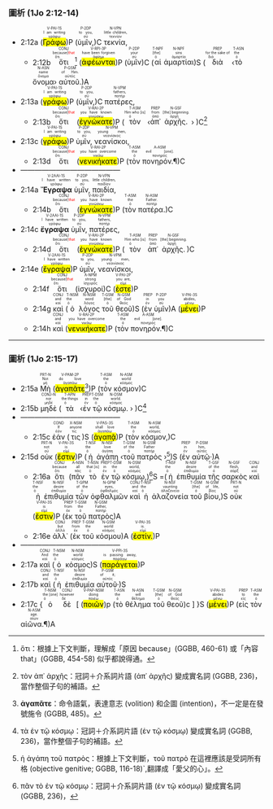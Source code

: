
### 圖析 (1Jo 2:12-14)


- 2:12a (<RUBY><ruby><ruby><mark class='verb'>Γράφω</mark><rt>γράφω</rt></ruby><rt>I am writing</rt></ruby><rt>V-PAI-1S</rt></RUBY>)P (<RUBY><ruby><ruby>ὑμῖν,<rt>σύ</rt></ruby><rt>to you,</rt></ruby><rt>P-2DP</rt></RUBY>)C <RUBY><ruby><ruby>τεκνία,<rt>τεκνίον</rt></ruby><rt>little children,</rt></ruby><rt>N-VPN</rt></RUBY> 
	- 2:12b <RUBY><ruby><ruby>ὅτι<rt>ὅτι</rt></ruby><rt>because|<font color='red'>that</font></rt></ruby><rt>CONJ</rt></RUBY>[^1] (<RUBY><ruby><ruby><mark class='verb'>ἀφέωνται</mark><rt>ἀφίημι</rt></ruby><rt>have been forgiven</rt></ruby><rt>V-RPI-3P</rt></RUBY>)P (<RUBY><ruby><ruby>ὑμῖν<rt>σύ</rt></ruby><rt>your</rt></ruby><rt>P-2DP</rt></RUBY>)C (<RUBY><ruby><ruby>αἱ<rt>ὁ</rt></ruby><rt>[the]</rt></ruby><rt>T-NPF</rt></RUBY> <RUBY><ruby><ruby>ἁμαρτίαι<rt>ἁμαρτία</rt></ruby><rt>sins</rt></ruby><rt>N-NPF</rt></RUBY>)S (<RUBY><ruby><ruby>διὰ<rt>διά</rt></ruby><rt>for the sake of</rt></ruby><rt>PREP</rt></RUBY> ‹<RUBY><ruby><ruby>τὸ<rt>ὁ</rt></ruby><rt>the</rt></ruby><rt>T-ASN</rt></RUBY> <RUBY><ruby><ruby>ὄνομα<rt>ὄνομα</rt></ruby><rt>name</rt></ruby><rt>N-ASN</rt></RUBY>› <RUBY><ruby><ruby>αὐτοῦ.<rt>αὐτός</rt></ruby><rt>of Him.</rt></ruby><rt>P-GSM</rt></RUBY>)A
- 2:13a (<RUBY><ruby><ruby><mark class='verb'>γράφω</mark><rt>γράφω</rt></ruby><rt>I am writing</rt></ruby><rt>V-PAI-1S</rt></RUBY>)P (<RUBY><ruby><ruby>ὑμῖν,<rt>σύ</rt></ruby><rt>to you,</rt></ruby><rt>P-2DP</rt></RUBY>)C <RUBY><ruby><ruby>πατέρες,<rt>πατήρ</rt></ruby><rt>fathers,</rt></ruby><rt>N-VPM</rt></RUBY> 
	- 2:13b <RUBY><ruby><ruby>ὅτι<rt>ὅτι</rt></ruby><rt>because|<font color='red'>that</font></rt></ruby><rt>CONJ</rt></RUBY> (<RUBY><ruby><ruby><mark class='verb'>ἐγνώκατε</mark><rt>γινώσκω</rt></ruby><rt>you have known</rt></ruby><rt>V-RAI-2P</rt></RUBY>)P (<RUBY><ruby><ruby>τὸν<rt>ὁ</rt></ruby><rt>Him who [is]</rt></ruby><rt>T-ASM</rt></RUBY> ‹<RUBY><ruby><ruby>ἀπ᾽<rt>ἀπό</rt></ruby><rt>from</rt></ruby><rt>PREP</rt></RUBY> <RUBY><ruby><ruby>ἀρχῆς.<rt>ἀρχή</rt></ruby><rt>[the] beginning.</rt></ruby><rt>N-GSF</rt></RUBY> › )C[^2]
- 2:13c (<RUBY><ruby><ruby><mark class='verb'>γράφω</mark><rt>γράφω</rt></ruby><rt>I am writing</rt></ruby><rt>V-PAI-1S</rt></RUBY>)P <RUBY><ruby><ruby>ὑμῖν,<rt>σύ</rt></ruby><rt>to you,</rt></ruby><rt>P-2DP</rt></RUBY> <RUBY><ruby><ruby>νεανίσκοι,<rt>νεανίσκος</rt></ruby><rt>young men,</rt></ruby><rt>N-VPM</rt></RUBY> 
	- 2:13d <RUBY><ruby><ruby>ὅτι<rt>ὅτι</rt></ruby><rt>because|<font color='red'>that</font></rt></ruby><rt>CONJ</rt></RUBY> (<RUBY><ruby><ruby><mark class='verb'>νενικήκατε</mark><rt>νικάω</rt></ruby><rt>you have overcome</rt></ruby><rt>V-RAI-2P</rt></RUBY>)P (<RUBY><ruby><ruby>τὸν<rt>ὁ</rt></ruby><rt>the</rt></ruby><rt>T-ASM</rt></RUBY> <RUBY><ruby><ruby>πονηρόν.¶<rt>πονηρός</rt></ruby><rt>evil [one].</rt></ruby><rt>A-ASM</rt></RUBY>)C
- ——————————————
- 2:14a <RUBY><ruby><ruby>**Ἔγραψα**<rt>γράφω</rt></ruby><rt>I have written</rt></ruby><rt>V-2AAI-1S</rt></RUBY> <RUBY><ruby><ruby>ὑμῖν,<rt>σύ</rt></ruby><rt>to you,</rt></ruby><rt>P-2DP</rt></RUBY> <RUBY><ruby><ruby>παιδία,<rt>παιδίον</rt></ruby><rt>little children,</rt></ruby><rt>N-VPN</rt></RUBY> 
	- 2:14b <RUBY><ruby><ruby>ὅτι<rt>ὅτι</rt></ruby><rt>because|<font color='red'>that</font></rt></ruby><rt>CONJ</rt></RUBY> (<RUBY><ruby><ruby><mark class='verb'>ἐγνώκατε</mark><rt>γινώσκω</rt></ruby><rt>you have known</rt></ruby><rt>V-RAI-2P</rt></RUBY>)P (<RUBY><ruby><ruby>τὸν<rt>ὁ</rt></ruby><rt>the</rt></ruby><rt>T-ASM</rt></RUBY> <RUBY><ruby><ruby>πατέρα.<rt>πατήρ</rt></ruby><rt>Father.</rt></ruby><rt>N-ASM</rt></RUBY>)C 
- 2:14c <RUBY><ruby><ruby>**ἔγραψα**<rt>γράφω</rt></ruby><rt>I have written</rt></ruby><rt>V-2AAI-1S</rt></RUBY> <RUBY><ruby><ruby>ὑμῖν,<rt>σύ</rt></ruby><rt>to you,</rt></ruby><rt>P-2DP</rt></RUBY> <RUBY><ruby><ruby>πατέρες,<rt>πατήρ</rt></ruby><rt>fathers,</rt></ruby><rt>N-VPM</rt></RUBY> 
	- 2:14d <RUBY><ruby><ruby>ὅτι<rt>ὅτι</rt></ruby><rt>because|<font color='red'>that</font></rt></ruby><rt>CONJ</rt></RUBY> (<RUBY><ruby><ruby><mark class='verb'>ἐγνώκατε</mark><rt>γινώσκω</rt></ruby><rt>you have known</rt></ruby><rt>V-RAI-2P</rt></RUBY>)P (<RUBY><ruby><ruby>τὸν<rt>ὁ</rt></ruby><rt>Him who [is]</rt></ruby><rt>T-ASM</rt></RUBY> <RUBY><ruby><ruby>ἀπ᾽<rt>ἀπό</rt></ruby><rt>from</rt></ruby><rt>PREP</rt></RUBY> <RUBY><ruby><ruby>ἀρχῆς.<rt>ἀρχή</rt></ruby><rt>[the] beginning.</rt></ruby><rt>N-GSF</rt></RUBY>)C 
- 2:14e (<RUBY><ruby><ruby><mark class='verb'>ἔγραψα</mark><rt>γράφω</rt></ruby><rt>I have written</rt></ruby><rt>V-2AAI-1S</rt></RUBY>)P <RUBY><ruby><ruby>ὑμῖν,<rt>σύ</rt></ruby><rt>to you,</rt></ruby><rt>P-2DP</rt></RUBY> <RUBY><ruby><ruby>νεανίσκοι,<rt>νεανίσκος</rt></ruby><rt>young men,</rt></ruby><rt>N-VPM</rt></RUBY> 
	- 2:14f <RUBY><ruby><ruby>ὅτι<rt>ὅτι</rt></ruby><rt>because|<font color='red'>that</font></rt></ruby><rt>CONJ</rt></RUBY> (<RUBY><ruby><ruby>ἰσχυροί<rt>ἰσχυρός</rt></ruby><rt>strong</rt></ruby><rt>A-NPM</rt></RUBY>)C (<RUBY><ruby><ruby><mark class='verb'>ἐστε</mark><rt>εἰμί</rt></ruby><rt>you are,</rt></ruby><rt>V-PAI-2P</rt></RUBY>)P 
	- 2:14g <RUBY><ruby><ruby>καὶ<rt>καί</rt></ruby><rt>and</rt></ruby><rt>CONJ</rt></RUBY> (<RUBY><ruby><ruby>ὁ<rt>ὁ</rt></ruby><rt>the</rt></ruby><rt>T-NSM</rt></RUBY> <RUBY><ruby><ruby>λόγος<rt>λόγος</rt></ruby><rt>word</rt></ruby><rt>N-NSM</rt></RUBY> <RUBY><ruby><ruby>τοῦ<rt>ὁ</rt></ruby><rt>[the]</rt></ruby><rt>T-GSM</rt></RUBY> <RUBY><ruby><ruby>θεοῦ<rt>θεός</rt></ruby><rt>of God</rt></ruby><rt>N-GSM</rt></RUBY>)S (<RUBY><ruby><ruby>ἐν<rt>ἐν</rt></ruby><rt>in</rt></ruby><rt>PREP</rt></RUBY> <RUBY><ruby><ruby>ὑμῖν<rt>σύ</rt></ruby><rt>you</rt></ruby><rt>P-2DP</rt></RUBY>)A (<RUBY><ruby><ruby><mark class='verb'>μένει</mark><rt>μένω</rt></ruby><rt>abides,</rt></ruby><rt>V-PAI-3S</rt></RUBY>)P 
	- 2:14h <RUBY><ruby><ruby>καὶ<rt>καί</rt></ruby><rt>and</rt></ruby><rt>CONJ</rt></RUBY> (<RUBY><ruby><ruby><mark class='verb'>νενικήκατε</mark><rt>νικάω</rt></ruby><rt>you have overcome</rt></ruby><rt>V-RAI-2P</rt></RUBY>)P (<RUBY><ruby><ruby>τὸν<rt>ὁ</rt></ruby><rt>the</rt></ruby><rt>T-ASM</rt></RUBY> <RUBY><ruby><ruby>πονηρόν.¶<rt>πονηρός</rt></ruby><rt>evil [one].</rt></ruby><rt>A-ASM</rt></RUBY>)C

---

### 圖析 (1Jo 2:15-17)


- 2:15a <RUBY><ruby><ruby>Μὴ<rt>μή</rt></ruby><rt>Not</rt></ruby><rt>PRT-N</rt></RUBY> (<RUBY><ruby><ruby><mark class='verb'>ἀγαπᾶτε</mark><rt>ἀγαπάω</rt></ruby><rt>do love</rt></ruby><rt>V-PAM-2P</rt></RUBY>[^3])P (<RUBY><ruby><ruby>τὸν<rt>ὁ</rt></ruby><rt>the</rt></ruby><rt>T-ASM</rt></RUBY> <RUBY><ruby><ruby>κόσμον<rt>κόσμος</rt></ruby><rt>world</rt></ruby><rt>N-ASM</rt></RUBY>)C 
- 2:15b <RUBY><ruby><ruby>μηδὲ<rt>μηδέ</rt></ruby><rt>nor</rt></ruby><rt>CONJ-N</rt></RUBY> (<RUBY><ruby><ruby>τὰ<rt>ὁ</rt></ruby><rt>the things</rt></ruby><rt>T-APN</rt></RUBY> ‹<RUBY><ruby><ruby>ἐν<rt>ἐν</rt></ruby><rt>in</rt></ruby><rt>PREP</rt></RUBY> <RUBY><ruby><ruby>τῷ<rt>ὁ</rt></ruby><rt>the</rt></ruby><rt>T-DSM</rt></RUBY> <RUBY><ruby><ruby>κόσμῳ.<rt>κόσμος</rt></ruby><rt>world.</rt></ruby><rt>N-DSM</rt></RUBY> › )C[^4]
- ——————————————
	- 2:15c <RUBY><ruby><ruby>ἐάν<rt>ἐάν</rt></ruby><rt>If</rt></ruby><rt>COND</rt></RUBY> (<RUBY><ruby><ruby>τις<rt>τις</rt></ruby><rt>anyone</rt></ruby><rt>X-NSM</rt></RUBY>)S (<RUBY><ruby><ruby><mark class='verb'>ἀγαπᾷ</mark><rt>ἀγαπάω</rt></ruby><rt>shall love</rt></ruby><rt>V-PAS-3S</rt></RUBY>)P (<RUBY><ruby><ruby>τὸν<rt>ὁ</rt></ruby><rt>the</rt></ruby><rt>T-ASM</rt></RUBY> <RUBY><ruby><ruby>κόσμον,<rt>κόσμος</rt></ruby><rt>world,</rt></ruby><rt>N-ASM</rt></RUBY>)C 
- 2:15d <RUBY><ruby><ruby>οὐκ<rt>οὐ</rt></ruby><rt>not</rt></ruby><rt>PRT-N</rt></RUBY> (<RUBY><ruby><ruby><mark class='verb'>ἔστιν</mark><rt>εἰμί</rt></ruby><rt>is</rt></ruby><rt>V-PAI-3S</rt></RUBY>)P (<RUBY><ruby><ruby>ἡ<rt>ὁ</rt></ruby><rt>the</rt></ruby><rt>T-NSF</rt></RUBY> <RUBY><ruby><ruby>ἀγάπη<rt>ἀγάπη</rt></ruby><rt>love</rt></ruby><rt>N-NSF</rt></RUBY> ‹<RUBY><ruby><ruby>τοῦ<rt>ὁ</rt></ruby><rt>of the</rt></ruby><rt>T-GSM</rt></RUBY> <RUBY><ruby><ruby>πατρὸς<rt>πατήρ</rt></ruby><rt>Father</rt></ruby><rt>N-GSM</rt></RUBY> ›[^5])S (<RUBY><ruby><ruby>ἐν<rt>ἐν</rt></ruby><rt>in</rt></ruby><rt>PREP</rt></RUBY> <RUBY><ruby><ruby>αὐτῷ·<rt>αὐτός</rt></ruby><rt>him,</rt></ruby><rt>P-DSM</rt></RUBY>)A
	- 2:16a <RUBY><ruby><ruby>ὅτι<rt>ὅτι</rt></ruby><rt>because</rt></ruby><rt>CONJ</rt></RUBY> (<RUBY><ruby><ruby>πᾶν<rt>πᾶς</rt></ruby><rt>all</rt></ruby><rt>A-NSN</rt></RUBY> <RUBY><ruby><ruby>τὸ<rt>ὁ</rt></ruby><rt>that [is]</rt></ruby><rt>T-NSN</rt></RUBY> <RUBY><ruby><ruby>ἐν<rt>ἐν</rt></ruby><rt>in</rt></ruby><rt>PREP</rt></RUBY> <RUBY><ruby><ruby>τῷ<rt>ὁ</rt></ruby><rt>the</rt></ruby><rt>T-DSM</rt></RUBY> <RUBY><ruby><ruby>κόσμῳ,<rt>κόσμος</rt></ruby><rt>world,</rt></ruby><rt>N-DSM</rt></RUBY>)[^6]S =(<RUBY><ruby><ruby>ἡ<rt>ὁ</rt></ruby><rt>the</rt></ruby><rt>T-NSF</rt></RUBY> <RUBY><ruby><ruby>ἐπιθυμία<rt>ἐπιθυμία</rt></ruby><rt>desire</rt></ruby><rt>N-NSF</rt></RUBY> <RUBY><ruby><ruby>τῆς<rt>ὁ</rt></ruby><rt>of the</rt></ruby><rt>T-GSF</rt></RUBY> <RUBY><ruby><ruby>σαρκὸς<rt>σάρξ</rt></ruby><rt>flesh,</rt></ruby><rt>N-GSF</rt></RUBY> <RUBY><ruby><ruby>καὶ<rt>καί</rt></ruby><rt>and</rt></ruby><rt>CONJ</rt></RUBY> <RUBY><ruby><ruby>ἡ<rt>ὁ</rt></ruby><rt>the</rt></ruby><rt>T-NSF</rt></RUBY> <RUBY><ruby><ruby>ἐπιθυμία<rt>ἐπιθυμία</rt></ruby><rt>desire</rt></ruby><rt>N-NSF</rt></RUBY> <RUBY><ruby><ruby>τῶν<rt>ὁ</rt></ruby><rt>of the</rt></ruby><rt>T-GPM</rt></RUBY> <RUBY><ruby><ruby>ὀφθαλμῶν<rt>ὀφθαλμός</rt></ruby><rt>eyes,</rt></ruby><rt>N-GPM</rt></RUBY> <RUBY><ruby><ruby>καὶ<rt>καί</rt></ruby><rt>and</rt></ruby><rt>CONJ</rt></RUBY> <RUBY><ruby><ruby>ἡ<rt>ὁ</rt></ruby><rt>the</rt></ruby><rt>T-NSF</rt></RUBY> <RUBY><ruby><ruby>ἀλαζονεία<rt>ἀλαζονεία</rt></ruby><rt>vaunting</rt></ruby><rt>N-NSF</rt></RUBY> <RUBY><ruby><ruby>τοῦ<rt>ὁ</rt></ruby><rt>[the]</rt></ruby><rt>T-GSM</rt></RUBY> <RUBY><ruby><ruby>βίου,<rt>βίος</rt></ruby><rt>of life,</rt></ruby><rt>N-GSM</rt></RUBY>)S <RUBY><ruby><ruby>οὐκ<rt>οὐ</rt></ruby><rt>not</rt></ruby><rt>PRT-N</rt></RUBY> (<RUBY><ruby><ruby><mark class='verb'>ἔστιν</mark><rt>εἰμί</rt></ruby><rt>is</rt></ruby><rt>V-PAI-3S</rt></RUBY>)P (<RUBY><ruby><ruby>ἐκ<rt>ἐκ</rt></ruby><rt>from</rt></ruby><rt>PREP</rt></RUBY> <RUBY><ruby><ruby>τοῦ<rt>ὁ</rt></ruby><rt>the</rt></ruby><rt>T-GSM</rt></RUBY> <RUBY><ruby><ruby>πατρὸς<rt>πατήρ</rt></ruby><rt>Father,</rt></ruby><rt>N-GSM</rt></RUBY>)A
	- 2:16e <RUBY><ruby><ruby>ἀλλ᾽<rt>ἀλλά</rt></ruby><rt>but</rt></ruby><rt>CONJ</rt></RUBY> (<RUBY><ruby><ruby>ἐκ<rt>ἐκ</rt></ruby><rt>from</rt></ruby><rt>PREP</rt></RUBY> <RUBY><ruby><ruby>τοῦ<rt>ὁ</rt></ruby><rt>the</rt></ruby><rt>T-GSM</rt></RUBY> <RUBY><ruby><ruby>κόσμου<rt>κόσμος</rt></ruby><rt>world</rt></ruby><rt>N-GSM</rt></RUBY>)A (<RUBY><ruby><ruby><mark class='verb'>ἐστίν.</mark><rt>εἰμί</rt></ruby><rt>is.</rt></ruby><rt>V-PAI-3S</rt></RUBY>)P 
- ——————————————
- 2:17a <RUBY><ruby><ruby>καὶ<rt>καί</rt></ruby><rt>And</rt></ruby><rt>CONJ</rt></RUBY> (<RUBY><ruby><ruby>ὁ<rt>ὁ</rt></ruby><rt>the</rt></ruby><rt>T-NSM</rt></RUBY> <RUBY><ruby><ruby>κόσμος<rt>κόσμος</rt></ruby><rt>world</rt></ruby><rt>N-NSM</rt></RUBY>)S (<RUBY><ruby><ruby><mark class='verb'>παράγεται</mark><rt>παράγω</rt></ruby><rt>is passing away,</rt></ruby><rt>V-PPI-3S</rt></RUBY>)P 
- 2:17b <RUBY><ruby><ruby>καὶ<rt>καί</rt></ruby><rt>and</rt></ruby><rt>CONJ</rt></RUBY> (<RUBY><ruby><ruby>ἡ<rt>ὁ</rt></ruby><rt>the</rt></ruby><rt>T-NSF</rt></RUBY> <RUBY><ruby><ruby>ἐπιθυμία<rt>ἐπιθυμία</rt></ruby><rt>desire</rt></ruby><rt>N-NSF</rt></RUBY> <RUBY><ruby><ruby>αὐτοῦ·<rt>αὐτός</rt></ruby><rt>of it;</rt></ruby><rt>P-GSM</rt></RUBY>)S
- 2:17c {<RUBY><ruby><ruby>ὁ<rt>ὁ</rt></ruby><rt>the [one]</rt></ruby><rt>T-NSM</rt></RUBY> <RUBY><ruby><ruby>δὲ<rt>δέ</rt></ruby><rt>however</rt></ruby><rt>CONJ</rt></RUBY> [ (<RUBY><ruby><ruby><mark class='ptc'>ποιῶν</mark><rt>ποιέω</rt></ruby><rt>doing</rt></ruby><rt>V-PAP-NSM</rt></RUBY>)p (<RUBY><ruby><ruby>τὸ<rt>ὁ</rt></ruby><rt>the</rt></ruby><rt>T-ASN</rt></RUBY> <RUBY><ruby><ruby>θέλημα<rt>θέλημα</rt></ruby><rt>will</rt></ruby><rt>N-ASN</rt></RUBY> <RUBY><ruby><ruby>τοῦ<rt>ὁ</rt></ruby><rt>[the]</rt></ruby><rt>T-GSM</rt></RUBY> <RUBY><ruby><ruby>θεοῦ<rt>θεός</rt></ruby><rt>of God</rt></ruby><rt>N-GSM</rt></RUBY>)c ] }S (<RUBY><ruby><ruby><mark class='verb'>μένει</mark><rt>μένω</rt></ruby><rt>abides</rt></ruby><rt>V-PAI-3S</rt></RUBY>)P (<RUBY><ruby><ruby>εἰς<rt>εἰς</rt></ruby><rt>to</rt></ruby><rt>PREP</rt></RUBY> <RUBY><ruby><ruby>τὸν<rt>ὁ</rt></ruby><rt>the</rt></ruby><rt>T-ASM</rt></RUBY> <RUBY><ruby><ruby>αἰῶνα.¶<rt>αἰών</rt></ruby><rt>age.</rt></ruby><rt>N-ASM</rt></RUBY>)A

[^1]: ὅτι：根據上下文判斷，理解成「原因 because」(GGBB, 460-61) 或「內容 that」(GGBB, 454-58) 似乎都說得通。
[^2]: τὸν ἀπ᾽ ἀρχῆς：冠詞＋介系詞片語 (ἀπ᾽ ἀρχῆς) 變成實名詞 (GGBB, 236)，當作整個子句的補語。
[^3]: **ἀγαπᾶτε**：命令語氣，表達意志 (volition) 和企圖 (intention)，不一定是在發號施令 (GGBB, 485)。
[^4]: τὰ ἐν τῷ κόσμῳ：冠詞＋介系詞片語 (ἐν τῷ κόσμῳ) 變成實名詞 (GGBB, 236)，當作整個子句的補語。
[^5]: ἡ ἀγάπη τοῦ πατρὸς：根據上下文判斷，τοῦ πατρὸ 在這裡應該是受詞所有格 (objective genitive; GGBB, 116-18)`,翻譯成「愛父的心」。
[^6]:πᾶν τὸ ἐν τῷ κόσμῳ：冠詞＋介系詞片語 (ἐν τῷ κόσμῳ) 變成實名詞 (GGBB, 236)，
